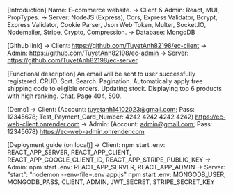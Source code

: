 [Introduction]
Name: E-commerce website.
-> Client & Admin: React, MUI, PropTypes.
-> Server: NodeJS (Express), Cors, Express Validator, Bcrypt, Express Validator, Cookie Parser, Json Web Token, Multer, Socket.IO, Nodemailer, Stripe, Crypto, Compression. 
-> Database: MongoDB

[Github link]
-> Client:
https://github.com/TuyetAnh82198/ec-client
-> Admin:
https://github.com/TuyetAnh82198/ec-admin
-> Server:
https://github.com/TuyetAnh82198/ec-server

[Functional description]
An email will be sent to user successfully registered.
CRUD.
Sort.
Search.
Pagination.
Automatically apply free shipping code to eligible orders.
Updating stock.
Displaying top 6 products with high ranking.
Chat.
Page 404, 500.

[Demo]
-> Client: (Account: tuyetanh14102023@gmail.com; Pass: 12345678; Test_Payment_Card_Number: 4242 4242 4242 4242)
https://ec-web-client.onrender.com
-> Admin: (Account: admin@gmail.com; Pass: 12345678)
https://ec-web-admin.onrender.com


[Deployment guide (on local)]
-> Client:
npm start
.env: REACT_APP_SERVER, REACT_APP_CLIENT, REACT_APP_GOOGLE_CLIENT_ID, REACT_APP_STRIPE_PUBLIC_KEY
-> Admin:
npm start
.env: REACT_APP_SERVER, REACT_APP_ADMIN
-> Server:
"start": "nodemon --env-file=.env app.js"
npm start
.env: MONGODB_USER, MONGODB_PASS, CLIENT, ADMIN, JWT_SECRET, STRIPE_SECRET_KEY
